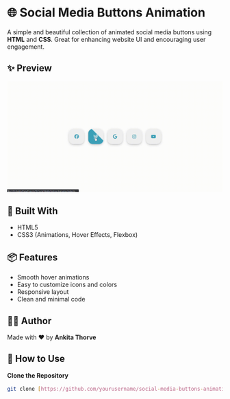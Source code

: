 # 🌐 Social Media Buttons Animation

A simple and beautiful collection of animated social media buttons using **HTML** and **CSS**. Great for enhancing website UI and encouraging user engagement.

## ✨ Preview

![Social Media Buttons Animation Preview](preview.gif)  


## 🔧 Built With

- HTML5  
- CSS3 (Animations, Hover Effects, Flexbox)

## 📦 Features

- Smooth hover animations  
- Easy to customize icons and colors  
- Responsive layout  
- Clean and minimal code

## 🧙‍♀️ Author

Made with ❤️ by **Ankita Thorve**

## 🚀 How to Use

**Clone the Repository**

   ```bash
   git clone [https://github.com/yourusername/social-media-buttons-animation.git](https://ankitathorve.github.io/social-media-button-animation/)
